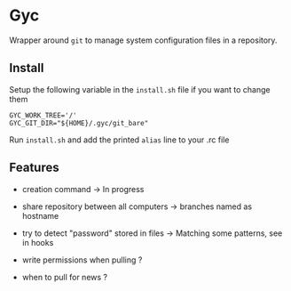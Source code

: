 Gyc
===

Wrapper around `git` to manage system configuration files in a repository.


Install
-------

Setup the following variable in the `install.sh` file if you want to change them

    GYC_WORK_TREE='/'
    GYC_GIT_DIR="${HOME}/.gyc/git_bare"

Run `install.sh` and add the printed `alias` line to your .rc file


Features
--------

* creation command                         -> In progress
* share repository between all computers   -> branches named as hostname
* try to detect "password" stored in files -> Matching some patterns, see in hooks

* write permissions when pulling ?
* when to pull for news ?

